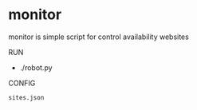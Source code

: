 # monitor

monitor is simple script for control availability websites

RUN
  - ./robot.py

CONFIG

    sites.json
